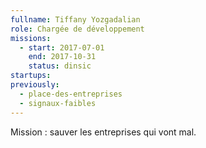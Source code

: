 ```yaml
---
fullname: Tiffany Yozgadalian
role: Chargée de développement
missions:
  - start: 2017-07-01
    end: 2017-10-31
    status: dinsic
startups:
previously:
  - place-des-entreprises
  - signaux-faibles
---
```


Mission : sauver les entreprises qui vont mal.
